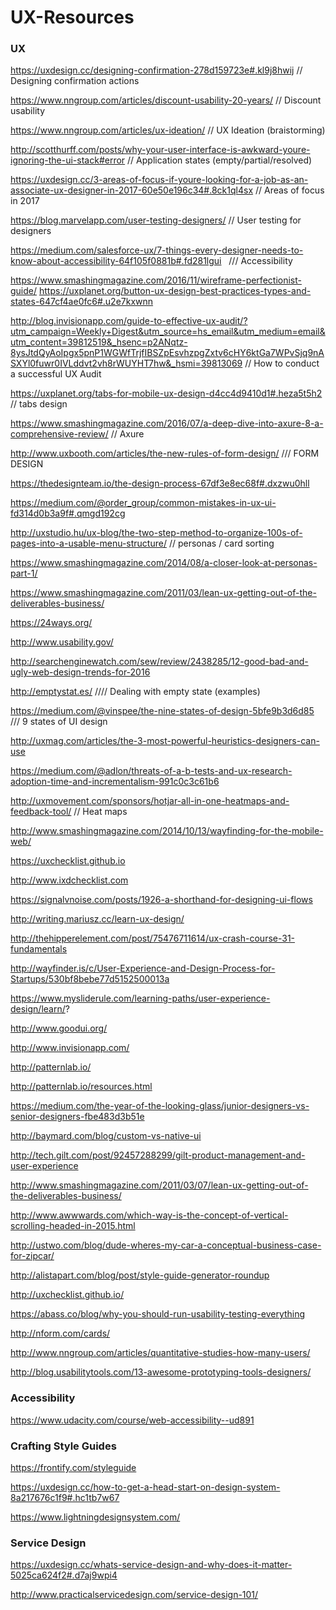 # UX-Resources


<h3>UX</h3>

https://uxdesign.cc/designing-confirmation-278d159723e#.kl9j8hwij  // Designing confirmation actions

https://www.nngroup.com/articles/discount-usability-20-years/ // Discount usability

https://www.nngroup.com/articles/ux-ideation/  // UX Ideation (braistorming)

http://scotthurff.com/posts/why-your-user-interface-is-awkward-youre-ignoring-the-ui-stack#error  // Application states (empty/partial/resolved)

https://uxdesign.cc/3-areas-of-focus-if-youre-looking-for-a-job-as-an-associate-ux-designer-in-2017-60e50e196c34#.8ck1ql4sx // Areas of focus in 2017

https://blog.marvelapp.com/user-testing-designers/  // User testing for designers

https://medium.com/salesforce-ux/7-things-every-designer-needs-to-know-about-accessibility-64f105f0881b#.fd281lgui   /// Accessibility

https://www.smashingmagazine.com/2016/11/wireframe-perfectionist-guide/
https://uxplanet.org/button-ux-design-best-practices-types-and-states-647cf4ae0fc6#.u2e7kxwnn

http://blog.invisionapp.com/guide-to-effective-ux-audit/?utm_campaign=Weekly+Digest&utm_source=hs_email&utm_medium=email&utm_content=39812519&_hsenc=p2ANqtz-8ysJtdQyAoIpgx5pnP1WGWfTrjfIBSZpEsvhzpgZxtv6cHY6ktGa7WPvSjq9nASXYl0fuwr0IVLddvt2vh8rWUYHT7hw&_hsmi=39813069  // How to conduct a successful UX Audit

https://uxplanet.org/tabs-for-mobile-ux-design-d4cc4d9410d1#.heza5t5h2  // tabs design

https://www.smashingmagazine.com/2016/07/a-deep-dive-into-axure-8-a-comprehensive-review/  // Axure

http://www.uxbooth.com/articles/the-new-rules-of-form-design/  /// FORM DESIGN

https://thedesignteam.io/the-design-process-67df3e8ec68f#.dxzwu0hll

https://medium.com/@order_group/common-mistakes-in-ux-ui-fd314d0b3a9f#.qmgd192cg

http://uxstudio.hu/ux-blog/the-two-step-method-to-organize-100s-of-pages-into-a-usable-menu-structure/  // personas / card sorting

https://www.smashingmagazine.com/2014/08/a-closer-look-at-personas-part-1/

https://www.smashingmagazine.com/2011/03/lean-ux-getting-out-of-the-deliverables-business/

https://24ways.org/

http://www.usability.gov/

http://searchenginewatch.com/sew/review/2438285/12-good-bad-and-ugly-web-design-trends-for-2016

http://emptystat.es/  //// Dealing with empty state (examples)

https://medium.com/@vinspee/the-nine-states-of-design-5bfe9b3d6d85  /// 9 states of UI design

http://uxmag.com/articles/the-3-most-powerful-heuristics-designers-can-use

https://medium.com/@adlon/threats-of-a-b-tests-and-ux-research-adoption-time-and-incrementalism-991c0c3c61b6

http://uxmovement.com/sponsors/hotjar-all-in-one-heatmaps-and-feedback-tool/ // Heat maps

http://www.smashingmagazine.com/2014/10/13/wayfinding-for-the-mobile-web/

https://uxchecklist.github.io

http://www.ixdchecklist.com

https://signalvnoise.com/posts/1926-a-shorthand-for-designing-ui-flows

http://writing.mariusz.cc/learn-ux-design/

http://thehipperelement.com/post/75476711614/ux-crash-course-31-fundamentals

http://wayfinder.is/c/User-Experience-and-Design-Process-for-Startups/530bf8bebe77d5152500013a

https://www.mysliderule.com/learning-paths/user-experience-design/learn/?

http://www.goodui.org/

http://www.invisionapp.com/

http://patternlab.io/

http://patternlab.io/resources.html

https://medium.com/the-year-of-the-looking-glass/junior-designers-vs-senior-designers-fbe483d3b51e

http://baymard.com/blog/custom-vs-native-ui

http://tech.gilt.com/post/92457288299/gilt-product-management-and-user-experience

http://www.smashingmagazine.com/2011/03/07/lean-ux-getting-out-of-the-deliverables-business/

http://www.awwwards.com/which-way-is-the-concept-of-vertical-scrolling-headed-in-2015.html

http://ustwo.com/blog/dude-wheres-my-car-a-conceptual-business-case-for-zipcar/

http://alistapart.com/blog/post/style-guide-generator-roundup

http://uxchecklist.github.io/

https://abass.co/blog/why-you-should-run-usability-testing-everything

http://nform.com/cards/

http://www.nngroup.com/articles/quantitative-studies-how-many-users/

http://blog.usabilitytools.com/13-awesome-prototyping-tools-designers/

<h3>Accessibility</h3>

https://www.udacity.com/course/web-accessibility--ud891

<h3>Crafting Style Guides</h3>

https://frontify.com/styleguide

https://uxdesign.cc/how-to-get-a-head-start-on-design-system-8a217676c1f9#.hc1tb7w67

https://www.lightningdesignsystem.com/

<h3>Service Design</h3>

https://uxdesign.cc/whats-service-design-and-why-does-it-matter-5025ca624f2#.d7aj9wpi4

http://www.practicalservicedesign.com/service-design-101/
